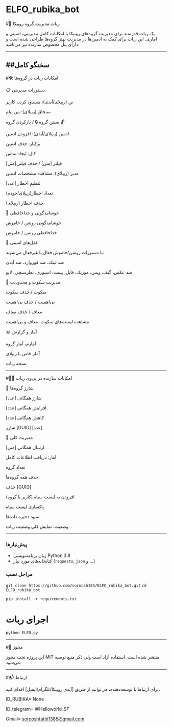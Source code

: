 # ELFO_rubika_bot

#🤖 ربات مدیریت گروه روبیکا

یک ربات قدرتمند برای مدیریت گروه‌های روبیکا با امکانات کامل مدیریتی، امنیتی و آماری. این ربات برای کمک به ادمین‌ها در مدیریت بهتر گروه‌ها طراحی شده است و دارای پنل مخصوص سازنده نیز می‌باشد.

---
##سخنگو کامل
---

#🛠 امکانات ربات در گروه‌ها:

📋 دستورات مدیریتی

بن (ریپلای/آیدی): مسدود کردن کاربر

سنجاق (ریپلای): پین پیام

بستن گروه 🔒 / بازکردن گروه 🔓

ادمین (ریپلای/آیدی): افزودن ادمین

برکنار: حذف ادمین

کال: ایجاد تماس

فیلتر [متن] / حذف فیلتر [متن]

مدیر (ریپلای): مشاهده مشخصات ادمین

تنظیم اخطار [عدد]

تعداد اخطار(ریپلای/خودم)

حذف اخطار (ریپلای)


🌟 خوشامدگویی و خداحافظی

خوشامدگویی روشن / خاموش

خداحافظی روشن / خاموش


🔐 قفل‌های امنیتی

با دستورات روشن/خاموش فعال یا غیرفعال می‌شوند:

ضد لینک، ضد فوروارد، ضد آیدی

ضد عکس، گیف، ویس، موزیک، فایل، پست، استوری، نظرسنجی، لایو


🤫 مدیریت سکوت و محدودیت

سکوت / حذف سکوت

بی‌اهمیت / حذف بی‌اهمیت

معاف / حذف معاف

مشاهده لیست‌های سکوت، معاف و بی‌اهمیت


📊 آمار و گزارش

آمارم، آمار گروه

آمار خاص با ریپلای

نسخه ربات



---

#🧑‍💻 امکانات سازنده در پی‌وی ربات

💼 شارژ گروه‌ها

شارژ همگانی [عدد]

افزایش همگانی [عدد]

کاهش همگانی [عدد]

شارژ [GUID] [عدد]


🔧 مدیریت کلی

ارسال همگانی [متن]

آمار: دریافت اطلاعات کامل

تعداد گروه

حذف همه گروه‌ها

حذف [GUID]

افزودن به لیست سیاه (کاربر یا گروه)

پاکسازی لیست سیاه

سیو: ذخیره داده‌ها

وضعیت: نمایش کلی وضعیت ربات



---

### پیش‌نیازها

- زبان برنامه‌نویسی Python 3.8 
- کتابخانه‌های مورد نیاز (`requests`, `json` و ...)  

### مراحل نصب


```git clone https://github.com/soroosh185/ELFO_rubika_bot.git```
```cd ELFO_rubika_bot```

```pip install -r requirements.txt```

# اجرای ربات
```python ELFO.py```

---

#📄 مجوز

این پروژه تحت مجوز MIT منتشر شده است. استفاده آزاد است ولی ذکر منبع توصیه می‌شود.


---

#📬 ارتباط

برای ارتباط با توسعه‌دهنده، می‌توانید از طریق [آیدی روبیکا/تلگرام/ایمیل] اقدام کنید.

ID_RUBIKA= None

ID_telegram= @Helloworld_SF

Gmail= sorooshfathi1385@gmail.com
